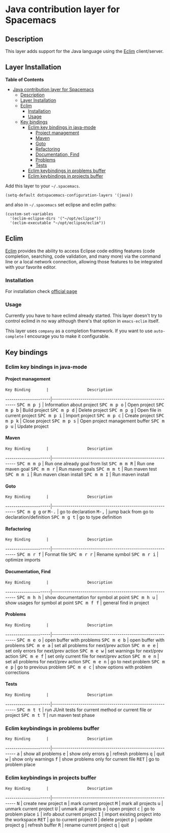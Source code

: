 # Java contribution layer for Spacemacs

## Description

This layer adds support for the Java language using the [Eclim](http://eclim.org)
client/server.

## Layer Installation
<!-- markdown-toc start - Don't edit this section. Run M-x markdown-toc/generate-toc again -->
**Table of Contents**

- [Java contribution layer for Spacemacs](#java-contribution-layer-for-spacemacs)
    - [Description](#description)
    - [Layer Installation](#layer-installation)
    - [Eclim](#eclim)
        - [Installation](#installation)
        - [Usage](#usage)
    - [Key bindings](#key-bindings)
        - [Eclim key bindings in java-mode](#eclim-key-bindings-in-java-mode)
            - [Project management](#project-management)
            - [Maven](#maven)
            - [Goto](#goto)
            - [Refactoring](#refactoring)
            - [Documentation, Find](#documentation-find)
            - [Problems](#problems)
            - [Tests](#tests)
        - [Eclim keybindings in problems buffer](#eclim-keybindings-in-problems-buffer)
        - [Eclim keybindings in projects buffer](#eclim-keybindings-in-projects-buffer)

<!-- markdown-toc end -->

Add this layer to your `~/.spacemacs`.

```elisp
(setq-default dotspacemacs-configuration-layers '(java))
```

and also in `~/.spacemacs` set eclipse and eclim paths:

```elisp
(custom-set-variables
  '(eclim-eclipse-dirs '("~/opt/eclipse"))
  '(eclim-executable "~/opt/eclipse/eclim"))
```

## Eclim

[Eclim]() provides the ability to access Eclipse code editing features (code completion, searching, code validation, and many more) via the command line or a local network connection, allowing those features to be integrated with your favorite editor.

### Installation
For installation check [official page](http://eclim.org/install.html#download)

### Usage
Currently you have to have eclimd already started. This layer doesn't try to control eclimd in no way although there's that option in `emacs-eclim` itself.

This layer uses `company` as a completion framework. If you want to use `auto-complete` I encourage you to make it configurable.

## Key bindings

### Eclim key bindings in java-mode

#### Project management

    Key Binding       |                 Description
----------------------|------------------------------------------------------------
<kbd>SPC m p j</kbd>  | Information about project
<kbd>SPC m p o</kbd>  | Open project
<kbd>SPC m p b</kbd>  | Build project
<kbd>SPC m p d</kbd>  | Delete project
<kbd>SPC m p g</kbd>  | Open file in current project
<kbd>SPC m p i</kbd>  | Import project
<kbd>SPC m p c</kbd>  | Create project
<kbd>SPC m p k</kbd>  | Close project
<kbd>SPC m p s</kbd>  | Open project management buffer
<kbd>SPC m p u</kbd>  | Update project

#### Maven

    Key Binding       |                 Description
----------------------|------------------------------------------------------------
<kbd>SPC m m p</kbd>  | Run one already goal from list
<kbd>SPC m m R</kbd>  | Run one maven goal
<kbd>SPC m m r</kbd>  | Run maven goals
<kbd>SPC m m t</kbd>  | Run maven test
<kbd>SPC m m i</kbd>  | Run maven clean install
<kbd>SPC m m I</kbd>  | Run maven install

#### Goto

    Key Binding       |                 Description
----------------------|------------------------------------------------------------
<kbd>SPC m g g</kbd> or <kbd> M-.</kbd> | go to declaration
<kbd>M-,</kbd>        | jump back from go to declaration/definition
<kbd>SPC m g t</kbd>  | go to type definition

#### Refactoring

    Key Binding       |                 Description
----------------------|------------------------------------------------------------
<kbd>SPC m r f</kbd>  | Format file
<kbd>SPC m r r</kbd>  | Rename symbol
<kbd>SPC m r i</kbd>  | optimize imports

#### Documentation, Find

    Key Binding       |                 Description
----------------------|------------------------------------------------------------
<kbd>SPC m h h</kbd>  | show documentation for symbol at point
<kbd>SPC m h u</kbd>  | show usages for symbol at point
<kbd>SPC m f f</kbd>  | general find in project

#### Problems

    Key Binding       |                 Description
----------------------|------------------------------------------------------------
<kbd>SPC m e o</kbd>  | open buffer with problems
<kbd>SPC m e b</kbd>  | open buffer with problems
<kbd>SPC m e a</kbd>  | set all problems for next/prev action
<kbd>SPC m e e</kbd>  | set only errors for next/prev action
<kbd>SPC m e w</kbd>  | set warnings for next/prev action
<kbd>SPC m e f</kbd>  | set only current file for next/prev action
<kbd>SPC m e n</kbd>  | set all problems for next/prev action
<kbd>SPC m e n</kbd>  | go to next problem
<kbd>SPC m e p</kbd>  | go to previous problem
<kbd>SPC m e c</kbd>  | show options with problem corrections

#### Tests

    Key Binding       |                 Description
----------------------|------------------------------------------------------------
<kbd>SPC m t t</kbd>  | run JUnit tests for current method or current file or project
<kbd>SPC m t T</kbd>  | run maven test phase


### Eclim keybindings in problems buffer

    Key Binding       |                 Description
----------------------|------------------------------------------------------------
<kbd>a</kbd>          | show all problems
<kbd>e</kbd>          | show only errors
<kbd>g</kbd>          | refresh problems
<kbd>q</kbd>          | quit
<kbd>w</kbd>          | show only warnings
<kbd>f</kbd>          | show problems only for current file
<kbd>RET</kbd>        | go to problem place

### Eclim keybindings in projects buffer

    Key Binding       |                 Description
----------------------|------------------------------------------------------------
<kbd>N</kbd>          | create new project
<kbd>m</kbd>          | mark current project
<kbd>M</kbd>          | mark all projects
<kbd>u</kbd>          | unmark current project
<kbd>U</kbd>          | unmark all projects
<kbd>o</kbd>          | open project
<kbd>c</kbd>          | go to problem place
<kbd>i</kbd>          | info about current project
<kbd>I</kbd>          | import existing project into the workspace
<kbd>RET</kbd>        | go to current project
<kbd>D</kbd>          | delete project
<kbd>p</kbd>          | update project
<kbd>g</kbd>          | refresh buffer
<kbd>R</kbd>          | rename current project
<kbd>q</kbd>          | quit
